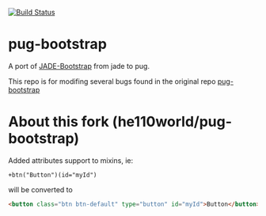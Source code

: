 [![Build Status](https://travis-ci.org/mike-goodwin/pug-bootstrap.svg?branch=master)](https://travis-ci.org/mike-goodwin/pug-bootstrap)

# pug-bootstrap

A port of [JADE-Bootstrap](http://rajasegar.github.io/JADE-Bootstrap/) from jade to pug.

This repo is for modifing several bugs found in the original repo [pug-bootstrap](https://github.com/mike-goodwin/pug-bootstrap)

# About this fork (he110world/pug-bootstrap)

Added attributes support to mixins, ie: 

``` pug
+btn("Button")(id="myId")
```

will be converted to

``` html
<button class="btn btn-default" type="button" id="myId">Button</button>
```



